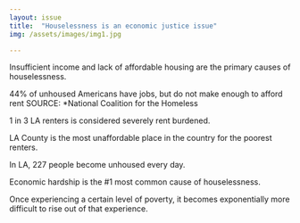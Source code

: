 ```yaml
---
layout: issue
title:  "Houselessness is an economic justice issue"
img: /assets/images/img1.jpg

---
```

Insufficient income and lack of affordable housing are the primary causes of houselessness.

44% of unhoused Americans have jobs, but do not make enough to afford rent
SOURCE: *National Coalition for the Homeless

1 in 3 LA renters is considered severely rent burdened.

LA County is the most unaffordable place in the country for the poorest renters.

In LA, 227 people become unhoused every day.

Economic hardship is the #1 most common cause of houselessness.

Once experiencing a certain level of poverty, it becomes exponentially more difficult to rise out of that experience.
